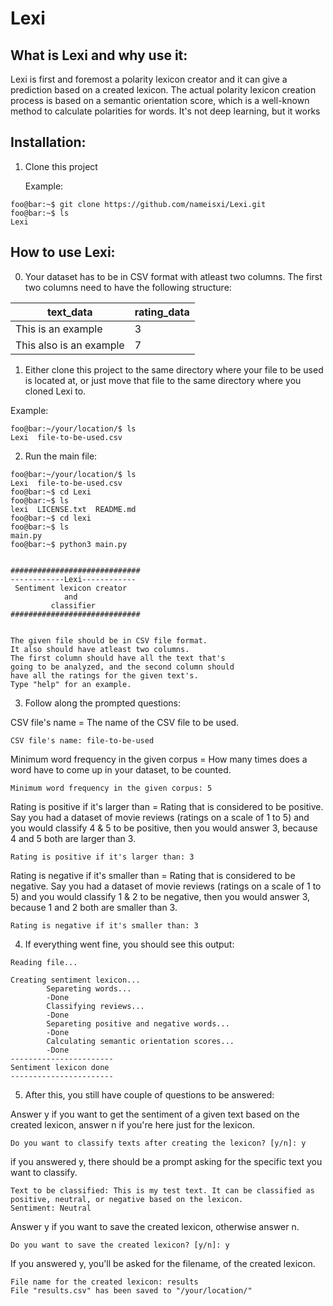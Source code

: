 # Lexi

## What is Lexi and why use it:
Lexi is first and foremost a polarity lexicon creator and it can give a prediction based on a created lexicon. The actual polarity lexicon creation process is based on a semantic orientation score, which is a well-known method to calculate polarities for words. It's not deep learning, but it works

## Installation:
1. Clone this project

   Example:
```console
foo@bar:~$ git clone https://github.com/nameisxi/Lexi.git
foo@bar:~$ ls
Lexi
```
## How to use Lexi:
0. Your dataset has to be in CSV format with atleast two columns. 
   The first two columns need to have the following structure:
   
| text_data | rating_data |
| --------- | ----------- |
| This is an example | 3 |
| This also is an example | 7 |

1. Either clone this project to the same directory where your file to be used is located at,
   or just move that file to the same directory where you cloned Lexi to. 
   
Example:
```console
foo@bar:~/your/location/$ ls
Lexi  file-to-be-used.csv
```

2. Run the main file:
```console
foo@bar:~/your/location/$ ls
Lexi  file-to-be-used.csv
foo@bar:~$ cd Lexi
foo@bar:~$ ls
lexi  LICENSE.txt  README.md
foo@bar:~$ cd lexi
foo@bar:~$ ls
main.py
foo@bar:~$ python3 main.py


#############################
------------Lexi------------
 Sentiment lexicon creator  
            and             
         classifier         
#############################


The given file should be in CSV file format.
It also should have atleast two columns.
The first column should have all the text that's
going to be analyzed, and the second column should
have all the ratings for the given text's.
Type "help" for an example.
```
3. Follow along the prompted questions:

CSV file's name = The name of the CSV file to be used.
```console
CSV file's name: file-to-be-used
```

Minimum word frequency in the given corpus = How many times does a word have to come up in your dataset, to be counted.
```console
Minimum word frequency in the given corpus: 5
```

Rating is positive if it's larger than = Rating that is considered to be positive. Say you had a dataset of movie reviews (ratings on a scale of 1 to 5) and you would classify 4 & 5 to be positive, then you would answer 3, because 4 and 5 both are larger than 3.
```console
Rating is positive if it's larger than: 3
```

Rating is negative if it's smaller than = Rating that is considered to be negative. Say you had a dataset of movie reviews (ratings on a scale of 1 to 5) and you would classify 1 & 2 to be negative, then you would answer 3, because 1 and 2 both are smaller than 3.
```console
Rating is negative if it's smaller than: 3
```

4. If everything went fine, you should see this output:
```console
Reading file...

Creating sentiment lexicon...
        Separeting words...
        -Done
        Classifying reviews...
        -Done
        Separeting positive and negative words...
        -Done
        Calculating semantic orientation scores...
        -Done
-----------------------
Sentiment lexicon done
-----------------------
```

5. After this, you still have couple of questions to be answered:

Answer y if you want to get the sentiment of a given text based on the created lexicon, answer n if you're here
just for the lexicon.
```console
Do you want to classify texts after creating the lexicon? [y/n]: y
```

if you answered y, there should be a prompt asking for the specific text you want to classify.
```console
Text to be classified: This is my test text. It can be classified as positive, neutral, or negative based on the lexicon.
Sentiment: Neutral
```

Answer y if you want to save the created lexicon, otherwise answer n.
```console
Do you want to save the created lexicon? [y/n]: y
```

If you answered y, you'll be asked for the filename, of the created lexicon.
```console
File name for the created lexicon: results
File "results.csv" has been saved to "/your/location/"
```





